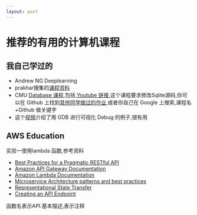 ```yaml
---
layout: post
---
```


# 推荐的有用的计算机课程

## 我自己学过的

* Andrew NG Deeplearning
* prakhar搜集的[课程资料](https://github.com/prakhar1989/awesome-courses)
* CMU [Database 课程](https://15445.courses.cs.cmu.edu/fall2018/),包括[ Youtube 链接](https://www.youtube.com/watch?v=vyVGm_2iFwU&list=PLSE8ODhjZXja3hgmuwhf89qboV1kOxMx7),这个课程要求修改Sqlite源码,你可以在 Github 上找到[其他同学做过的作业](https://github.com/xingdl2007/cmu15-445),或者你自己在 Google 上搜索,课程名+Github 做关键字
* 这个[视频](https://youtu.be/PorfLSr3DDI)介绍了用 GDB 进行可视化 Debug 的例子,很有用

## AWS Education

实验一使用lambda 函数,参考资料

* [Best Practices for a Pragmatic RESTful API](http://www.vinaysahni.com/best-practices-for-a-pragmatic-restful-api)
* [Amazon API Gateway Documentation](http://docs.aws.amazon.com/apigateway/latest/developerguide/welcome.html)
* [Amazon Lambda Documentation](http://docs.aws.amazon.com/lambda/latest/dg/welcome.html)
* [Microservice Architecture patterns and best practices](http://microservices.io/index.html)
* [Representational State Transfer](https://www.ics.uci.edu/%7Efielding/pubs/dissertation/rest_arch_style.htm)
* [Creating an API Endpoint](https://docs.aws.amazon.com/apigateway/latest/developerguide/how-to-create-api.html)

函数名表示API.基本描述,表示注释